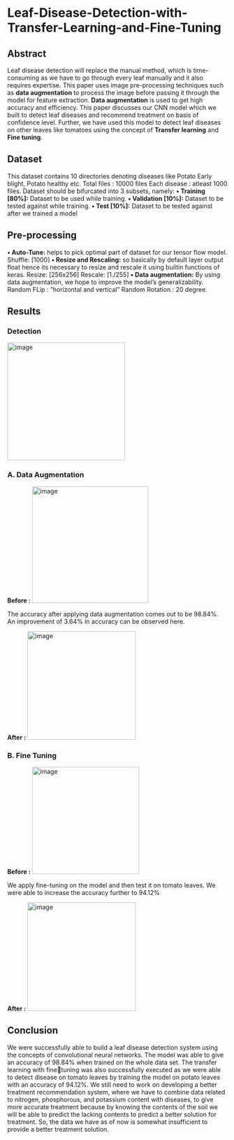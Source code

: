 # Leaf-Disease-Detection-with-Transfer-Learning-and-Fine-Tuning
## Abstract
Leaf disease detection will replace the manual method, which is time-consuming as we have to go through every leaf manually and it also requires expertise. This paper uses image pre-processing techniques such as **data augmentation** to process the image before passing it through the model for feature extraction. **Data augmentation** is used to get high accuracy and efficiency. This paper discusses our CNN model which we built to detect leaf diseases and recommend treatment on basis of confidence level. Further, we have used this model to detect leaf diseases on other leaves like tomatoes using the concept of **Transfer learning** and **Fine tuning**.

## Dataset
This dataset contains 10 directories denoting diseases like Potato Early blight, Potato healthy etc.
Total files : 10000 files
Each disease : atleast 1000 files.
Dataset should be bifurcated into 3 subsets, namely:
**• Training [80%]:** Dataset to be used while training.
**• Validation [10%]:** Dataset to be tested against while
training.
**• Test [10%]:** Dataset to be tested against after we trained
a model

## Pre-processing
**• Auto-Tune:** helps to pick optimal part of dataset for our
tensor flow model.
Shuffle: [1000]
**• Resize and Rescaling:** so basically by default layer
output float hence its necessary to resize and rescale it
using builtin functions of keras.
Resize: [256x256]
Rescale: [1./255]
**• Data augmentation:** By using data augmentation, we
hope to improve the model’s generalizability.
Random FLip : ”horizontal and vertical”
Random Rotation : 20 degree.

## Results
### Detection
<img width="269" alt="image" src="https://github.com/REETESHDESHMUKH/Leaf-Disease-Detection-with-Transfer-Learning-and-Fine-Tuning/assets/76653982/cfff2669-d86c-4fd7-a35c-df5f02b45a2a">

### A. Data Augmentation
**Before :** 
<img width="266" alt="image" src="https://github.com/REETESHDESHMUKH/Leaf-Disease-Detection-with-Transfer-Learning-and-Fine-Tuning/assets/76653982/87f3a781-2620-474b-ba2d-7dbe5a94553c">

The accuracy after applying data augmentation comes out to
be 98.84%. An improvement of 3.64% in accuracy can be
observed here.

**After :**
<img width="248" alt="image" src="https://github.com/REETESHDESHMUKH/Leaf-Disease-Detection-with-Transfer-Learning-and-Fine-Tuning/assets/76653982/f9272427-e99b-40fc-bdce-4644783fe136">

### B. Fine Tuning 
**Before :**
<img width="245" alt="image" src="https://github.com/REETESHDESHMUKH/Leaf-Disease-Detection-with-Transfer-Learning-and-Fine-Tuning/assets/76653982/3a00fefa-a879-4ace-bb05-dca43199a269">

We apply fine-tuning on the model and then test it on tomato
leaves. We were able to increase the accuracy further to
94.12%

**After :**
<img width="248" alt="image" src="https://github.com/REETESHDESHMUKH/Leaf-Disease-Detection-with-Transfer-Learning-and-Fine-Tuning/assets/76653982/0cb226ae-503b-41e8-a12c-1d352c01efdd">

## Conclusion
We were successfully able to build a leaf disease detection
system using the concepts of convolutional neural networks.
The model was able to give an accuracy of 98.84% when
trained on the whole data set. The transfer learning with finetuning was also successfully executed as we were able to
detect disease on tomato leaves by training the model on potato
leaves with an accuracy of 94.12%.
We still need to work on developing a better treatment
recommendation system, where we have to combine data
related to nitrogen, phosphorous, and potassium content with
diseases, to give more accurate treatment because by knowing
the contents of the soil we will be able to predict the lacking
contents to predict a better solution for treatment. So, the
data we have as of now is somewhat insufficient to provide a
better treatment solution.
